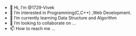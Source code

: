 - 👋 Hi, I’m @1729-Vivek
- 👀 I’m interested in Programming(C,C++) ,Web Development. 
- 🌱 I’m currently learning Data Structure and Algorithm
- 💞️ I’m looking to collaborate on ...
- 📫 How to reach me ...

<!---
1729-Vivek/1729-Vivek is a ✨ special ✨ repository because its `README.md` (this file) appears on your GitHub profile.
You can click the Preview link to take a look at your changes.
--->
